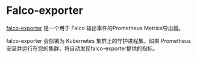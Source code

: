 # Falco-exporter

[falco-exporter](https://github.com/falcosecurity/falco-exporter) 是一个用于 Falco 输出事件的Prometheus Metrics导出器。

falco-exporter 会部署为 Kubernetes 集群上的守护进程集。如果 Prometheus 安装并运行在您的集群，将自动发现falco-exporter提供的指标。

